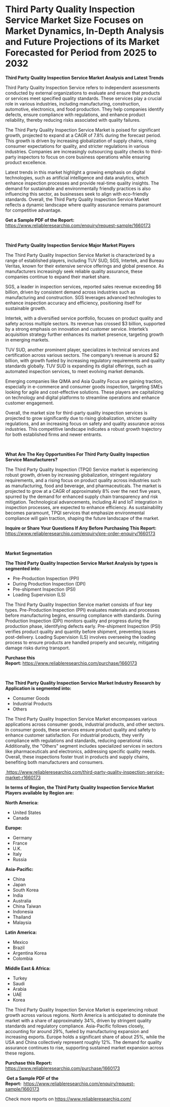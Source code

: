 <p><h1>Third Party Quality Inspection Service Market Size Focuses on Market Dynamics, In-Depth Analysis and Future Projections of its Market Forecasted for Period from 2025 to 2032</h1></p><p><strong>Third Party Quality Inspection Service Market Analysis and Latest Trends</strong></p>
<p><p>Third Party Quality Inspection Service refers to independent assessments conducted by external organizations to evaluate and ensure that products or services meet specified quality standards. These services play a crucial role in various industries, including manufacturing, construction, automotive, electronics, and food production. They help companies identify defects, ensure compliance with regulations, and enhance product reliability, thereby reducing risks associated with quality failures.</p><p>The Third Party Quality Inspection Service Market is poised for significant growth, projected to expand at a CAGR of 7.8% during the forecast period. This growth is driven by increasing globalization of supply chains, rising consumer expectations for quality, and stricter regulations in various industries. Companies are increasingly outsourcing quality checks to third-party inspectors to focus on core business operations while ensuring product excellence.</p><p>Latest trends in this market highlight a growing emphasis on digital technologies, such as artificial intelligence and data analytics, which enhance inspection processes and provide real-time quality insights. The demand for sustainable and environmentally friendly practices is also influencing this sector, as businesses seek to align with eco-friendly standards. Overall, the Third Party Quality Inspection Service Market reflects a dynamic landscape where quality assurance remains paramount for competitive advantage.</p></p>
<p><strong>Get a Sample PDF of the Report:&nbsp;</strong> <a href="https://www.reliableresearchiq.com/enquiry/request-sample/1660173?utm_campaign=1129&utm_medium=2&utm_source=Github&utm_content=ia&utm_term=17012025&utm_id=third-party-quality-inspection-service">https://www.reliableresearchiq.com/enquiry/request-sample/1660173</a></p>
<p>&nbsp;</p>
<p><strong>Third Party Quality Inspection Service Major Market Players</strong></p>
<p><p>The Third Party Quality Inspection Service Market is characterized by a range of established players, including TUV SUD, SGS, Intertek, and Bureau Veritas, known for their extensive service offerings and global presence. As manufacturers increasingly seek reliable quality assurance, these companies continue to expand their market share. </p><p>SGS, a leader in inspection services, reported sales revenue exceeding $6 billion, driven by consistent demand across industries such as manufacturing and construction. SGS leverages advanced technologies to enhance inspection accuracy and efficiency, positioning itself for sustainable growth.</p><p>Intertek, with a diversified service portfolio, focuses on product quality and safety across multiple sectors. Its revenue has crossed $3 billion, supported by a strong emphasis on innovation and customer service. Intertek’s acquisition strategy further enhances its market presence, targeting growth in emerging markets.</p><p>TUV SUD, another prominent player, specializes in technical services and certification across various sectors. The company’s revenue is around $2 billion, with growth fueled by increasing regulatory requirements and quality standards globally. TUV SUD is expanding its digital offerings, such as automated inspection services, to meet evolving market demands.</p><p>Emerging companies like QIMA and Asia Quality Focus are gaining traction, especially in e-commerce and consumer goods inspection, targeting SMEs looking for agile and cost-effective solutions. These players are capitalizing on technology and digital platforms to streamline operations and enhance customer engagement.</p><p>Overall, the market size for third-party quality inspection services is projected to grow significantly due to rising globalization, stricter quality regulations, and an increasing focus on safety and quality assurance across industries. This competitive landscape indicates a robust growth trajectory for both established firms and newer entrants.</p></p>
<p>&nbsp;</p>
<p><strong>What Are The Key Opportunities For Third Party Quality Inspection Service Manufacturers?</strong></p>
<p><p>The Third Party Quality Inspection (TPQI) Service market is experiencing robust growth, driven by increasing globalization, stringent regulatory requirements, and a rising focus on product quality across industries such as manufacturing, food and beverage, and pharmaceuticals. The market is projected to grow at a CAGR of approximately 8% over the next five years, spurred by the demand for enhanced supply chain transparency and risk mitigation. Technological advancements, including AI and IoT integration in inspection processes, are expected to enhance efficiency. As sustainability becomes paramount, TPQI services that emphasize environmental compliance will gain traction, shaping the future landscape of the market.</p></p>
<p><strong>Inquire or Share Your Questions If Any Before Purchasing This Report:</strong> <a href="https://www.reliableresearchiq.com/enquiry/pre-order-enquiry/1660173?utm_campaign=1129&utm_medium=2&utm_source=Github&utm_content=ia&utm_term=17012025&utm_id=third-party-quality-inspection-service">https://www.reliableresearchiq.com/enquiry/pre-order-enquiry/1660173</a></p>
<p>&nbsp;</p>
<p><strong>Market Segmentation</strong></p>
<p><strong>The Third Party Quality Inspection Service Market Analysis by types is segmented into:</strong></p>
<p><ul><li>Pre-Production Inspection (PPI)</li><li>During Production Inspection (DPI)</li><li>Pre-shipment Inspection (PSI)</li><li>Loading Supervision (LS)</li></ul></p>
<p><p>The Third Party Quality Inspection Service market consists of four key types. Pre-Production Inspection (PPI) evaluates materials and processes before manufacturing begins, ensuring compliance with standards. During Production Inspection (DPI) monitors quality and progress during the production phase, identifying defects early. Pre-shipment Inspection (PSI) verifies product quality and quantity before shipment, preventing issues post-delivery. Loading Supervision (LS) involves overseeing the loading process to ensure products are handled properly and securely, mitigating damage risks during transport.</p></p>
<p><strong>Purchase this Report:&nbsp;</strong><a href="https://www.reliableresearchiq.com/purchase/1660173?utm_campaign=1129&utm_medium=2&utm_source=Github&utm_content=ia&utm_term=17012025&utm_id=third-party-quality-inspection-service">https://www.reliableresearchiq.com/purchase/1660173</a></p>
<p>&nbsp;</p>
<p><strong>The Third Party Quality Inspection Service Market Industry Research by Application is segmented into:</strong></p>
<p><ul><li>Consumer Goods</li><li>Industrial Products</li><li>Others</li></ul></p>
<p><p>The Third Party Quality Inspection Service Market encompasses various applications across consumer goods, industrial products, and other sectors. In consumer goods, these services ensure product quality and safety to enhance customer satisfaction. For industrial products, they verify compliance with regulations and standards, reducing operational risks. Additionally, the "Others" segment includes specialized services in sectors like pharmaceuticals and electronics, addressing specific quality needs. Overall, these inspections foster trust in products and supply chains, benefiting both manufacturers and consumers.</p></p>
<p><a href="https://www.reliableresearchiq.com/third-party-quality-inspection-service-market-r1660173?utm_campaign=1129&utm_medium=2&utm_source=Github&utm_content=ia&utm_term=17012025&utm_id=third-party-quality-inspection-service">&nbsp;https://www.reliableresearchiq.com/third-party-quality-inspection-service-market-r1660173</a></p>
<p><strong>In terms of Region, the Third Party Quality Inspection Service Market Players available by Region are:</strong></p>
<p>
    <p> <strong> North America: </strong>
        <ul>
            <li>United States</li>
            <li>Canada</li>
        </ul>
        </p> 
    <p> <strong> Europe: </strong>
        <ul>
            <li>Germany</li>
            <li>France</li>
            <li>U.K.</li>
            <li>Italy</li>
            <li>Russia</li>
        </ul>
        </p> 
    <p> <strong> Asia-Pacific: </strong>
        <ul>
            <li>China</li>
            <li>Japan</li>
            <li>South Korea</li>
            <li>India</li>
            <li>Australia</li>
            <li>China Taiwan</li>
            <li>Indonesia</li>
            <li>Thailand</li>
            <li>Malaysia</li>
        </ul>
        </p> 
    <p> <strong> Latin America: </strong>
        <ul>
            <li>Mexico</li>
            <li>Brazil</li>
            <li>Argentina Korea</li>
            <li>Colombia</li>
        </ul>
        </p> 
    <p> <strong> Middle East & Africa: </strong>
        <ul>
            <li>Turkey</li>
            <li>Saudi</li>
            <li>Arabia</li>
            <li>UAE</li>
            <li>Korea</li>
        </ul>
    </p>
    </p>
<p><p>The Third Party Quality Inspection Service Market is experiencing robust growth across various regions. North America is anticipated to dominate the market with a share of approximately 34%, driven by stringent quality standards and regulatory compliance. Asia-Pacific follows closely, accounting for around 29%, fueled by manufacturing expansion and increasing exports. Europe holds a significant share of about 25%, while the USA and China collectively represent roughly 12%. The demand for quality assurance continues to rise, supporting sustained market expansion across these regions.</p></p>
<p><strong>Purchase this Report: </strong><a href="https://www.reliableresearchiq.com/purchase/1660173?utm_campaign=1129&utm_medium=2&utm_source=Github&utm_content=ia&utm_term=17012025&utm_id=third-party-quality-inspection-service">https://www.reliableresearchiq.com/purchase/1660173</a></p>
<p>&nbsp;<strong>Get a Sample PDF of the Report:&nbsp;&nbsp;</strong><a href="https://www.reliableresearchiq.com/enquiry/request-sample/1660173?utm_campaign=1129&utm_medium=2&utm_source=Github&utm_content=ia&utm_term=17012025&utm_id=third-party-quality-inspection-service">https://www.reliableresearchiq.com/enquiry/request-sample/1660173</a></p>
<p><strong></strong></p>
<p>Check more reports on <a href="https://www.reliableresearchiq.com/?utm_campaign=1129&utm_medium=2&utm_source=Github&utm_content=ia&utm_term=17012025&utm_id=third-party-quality-inspection-service">https://www.reliableresearchiq.com/</a></p>
